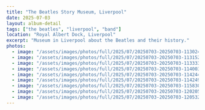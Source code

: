 ```yaml
---
title: "The Beatles Story Museum, Liverpool"
date: 2025-07-03
layout: album-detail
tags: ["the beatles", "liverpool", "band"]
location: "Royal Albert Dock, Liverpool"
excerpt: "Museum in Liverpool about the Beatles and their history."
photos:
  - image: "/assets/images/photos/full/2025/07/20250703-20250703-113024-1-.jpg"
  - image: "/assets/images/photos/full/2025/07/20250703-20250703-113152-1-.jpg"
  - image: "/assets/images/photos/full/2025/07/20250703-20250703-113333-1-.jpg"
  - image: "/assets/images/photos/full/2025/07/20250703-20250703-114003-1-.jpg"
  - image: "/assets/images/photos/full/2025/07/20250703-20250703-114244-1-.jpg"
  - image: "/assets/images/photos/full/2025/07/20250703-20250703-114249-1-.jpg"
  - image: "/assets/images/photos/full/2025/07/20250703-20250703-115830-1-.jpg"
  - image: "/assets/images/photos/full/2025/07/20250703-20250703-120205-1-.jpg"
  - image: "/assets/images/photos/full/2025/07/20250703-20250703-120532-1-.jpg"
---
```


